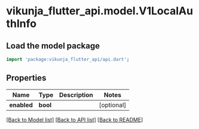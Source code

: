 # vikunja_flutter_api.model.V1LocalAuthInfo

## Load the model package
```dart
import 'package:vikunja_flutter_api/api.dart';
```

## Properties
Name | Type | Description | Notes
------------ | ------------- | ------------- | -------------
**enabled** | **bool** |  | [optional] 

[[Back to Model list]](../README.md#documentation-for-models) [[Back to API list]](../README.md#documentation-for-api-endpoints) [[Back to README]](../README.md)


